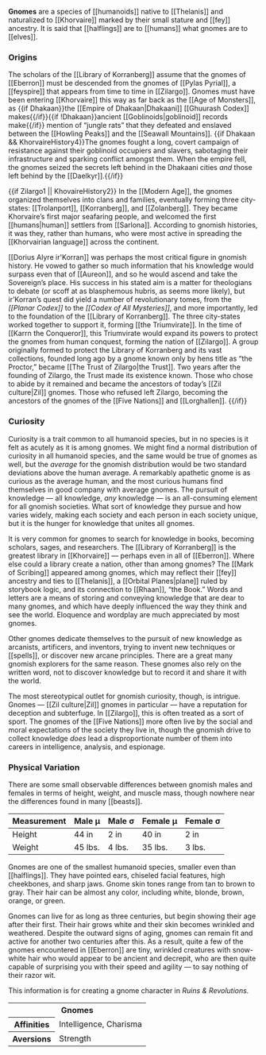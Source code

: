 **Gnomes** are a species of [[humanoids]] native
to [[Thelanis]] and naturalized to [[Khorvaire]]
marked by their small stature and [[fey]]
ancestry. It is said that [[halflings]] are to
[[humans]] what gnomes are to [[elves]].

### Origins

The scholars of the [[Library of Korranberg]]
assume that the gnomes of [[Eberron]] must be
descended from the gnomes of [[Pylas Pyrial]],
a [[feyspire]] that appears from time to time
in [[Zilargo]]. Gnomes must have been entering
[[Khorvaire]] this way as far back as the
[[Age of Monsters]], as {{if Dhakaan}}the
[[Empire of Dhakaan|Dhakaani]] [[Ghuurash Codex]]
makes{{/if}}{{if !Dhakaan}}ancient [[Goblinoids|goblinoid]]
records make{{/if}} mention of “jungle rats”
that they defeated and enslaved between the
[[Howling Peaks]] and the [[Seawall Mountains]].
{{if Dhakaan && KhorvaireHistory4}}The gnomes
fought a long, covert campaign of resistance
against their goblinoid occupiers and slavers,
sabotaging their infrastructure and sparking
conflict amongst them. When the empire fell, the
gnomes seized the secrets left behind in the
Dhakaani cities _and_ those left behind by the
[[Daelkyr]].{{/if}}

{{if Zilargo1 || KhovaireHistory2}}
In the [[Modern Age]], the gnomes organized
themselves into clans and families, eventually
forming three city-states: [[Trolanport]],
[[Korranberg]], and [[Zolanberg]]. They became
Khorvaire’s first major seafaring people, and
welcomed the first [[humans|human]] settlers from
[[Sarlona]]. According to gnomish histories, it
was they, rather than humans, who were most active
in spreading the [[Khorvairian language]] across
the continent.

[[Dorius Alyre ir'Korran]] was perhaps the most
critical figure in gnomish history. He vowed to
gather so much information that his knowledge
would surpass even that of [[Aureon]], and so he
would ascend and take the Sovereign’s place. His
success in his stated aim is a matter for
theologians to debate (or scoff at as blasphemous
hubris, as seems more likely), but ir’Korran’s
quest did yield a number of revolutionary tomes,
from the _[[Planar Codex]]_ to the
_[[Codex of All Mysteries]]_, and more
importantly, led to the foundation of the
[[Library of Korranberg]]. The three city-states
worked together to support it, forming
[[the Triumvirate]]. In the time of
[[Karrn the Conqueror]], this Triumvirate would
expand its powers to protect the gnomes from
human conquest, forming the nation of [[Zilargo]].
A group originally formed to protect the Library
of Korranberg and its vast collections, founded
long ago by a gnome known only by hens title
as “the Proctor,” became [[The Trust of Zilargo|the
Trust]]. Two years after the founding of Zilargo,
the Trust made its existence known. Those who
chose to abide by it remained and became the
ancestors of today’s [[Zil culture|Zil]] gnomes.
Those who refused left Zilargo, becoming the
ancestors of the gnomes of the [[Five Nations]]
and [[Lorghallen]].
{{/if}}

### Curiosity

Curiosity is a trait common to all humanoid
species, but in no species is it felt as acutely
as it is among gnomes. We might find a normal
distribution of curiosity in all humanoid species,
and the same would be true of gnomes as well,
but the _average_ for the gnomish distribution
would be two standard deviations above the
human average. A remarkably apathetic gnome is
as curious as the average human, and the most
curious humans find themselves in good company
with average gnomes. The pursuit of knowledge —
all knowledge, _any_ knowledge — is an
all-consuming element for all gnomish societies.
What sort of knowledge they pursue and how varies
widely, making each society and each person in
each society unique, but it is the hunger for
knowledge that unites all gnomes.

It is very common for gnomes to search for
knowledge in books, becoming scholars, sages,
and researchers. The [[Library of Korranberg]]
is the greatest library in [[Khorvaire]] — perhaps
even in all of [[Eberron]]. Where else could a
library create a nation, other than among gnomes?
The [[Mark of Scribing]] appeared among gnomes,
which may reflect their [[fey]] ancestry and ties
to [[Thelanis]], a [[Orbital Planes|plane]]
ruled by storybook logic, and its connection to
[[Rhaan]], “the Book.” Words and letters are a
means of storing and conveying knowledge that are
dear to many gnomes, and which have deeply
influenced the way they think and see the world.
Eloquence and wordplay are much appreciated by
most gnomes.

Other gnomes dedicate themselves to the pursuit
of new knowledge as arcanists, artificers, and
inventors, trying to invent new techniques or
[[spells]], or discover new arcane principles.
There are a great many gnomish explorers for the
same reason. These gnomes also rely on the written
word, not to discover knowledge but to record it
and share it with the world.

The most stereotypical outlet for gnomish
curiosity, though, is intrigue. Gnomes —
[[Zil culture|Zil]] gnomes in particular — have
a reputation for deception and subterfuge. In
[[Zilargo]], this is often treated as a sort of
sport. The gnomes of the [[Five Nations]] more
often live by the social and moral expectations
of the society they live in, though the gnomish
drive to collect knowledge _does_ lead a
disproportionate number of them into careers in
intelligence, analysis, and espionage.

### Physical Variation

There are some small observable differences
between gnomish males and females in terms of
height, weight, and muscle mass, though nowhere
near the differences found in many [[beasts]].

Measurement | Male μ | Male σ | Female μ | Female σ
--- | --- | --- | --- | ---
Height | 44 in | 2 in | 40 in | 2 in
Weight | 45 lbs. | 4 lbs. | 35 lbs. | 3 lbs.

Gnomes are one of the smallest humanoid species,
smaller even than [[halflings]]. They have pointed
ears, chiseled facial features, high cheekbones,
and sharp jaws. Gnome skin tones range from tan
to brown to gray. Their hair can be almost any
color, including white, blonde, brown, orange,
or green.

Gnomes can live for as long as three centuries,
but begin showing their age after their first.
Their hair grows white and their skin becomes
wrinkled and weathered. Despite the outward signs
of aging, gnomes can remain fit and active for
another two centuries after this. As a result,
quite a few of the gnomes encountered in
[[Eberron]] are tiny, wrinkled creatures with
snow-white hair who would appear to be ancient
and decrepit, who are then quite capable of
surprising you with their speed and agility —
to say nothing of their razor wit.

<section class="rnr">
<p>This information is for creating a gnome
character in <em>Ruins &amp; Revolutions.</em></p>
<table class="rnr-species"><tbody>
<tr><th colspan="2">Gnomes</th></tr>
<tr><th>Affinities</th><td>Intelligence, Charisma</td></tr>
<tr><th>Aversions</th><td>Strength</td></tr>
</tbody></table>
</section>